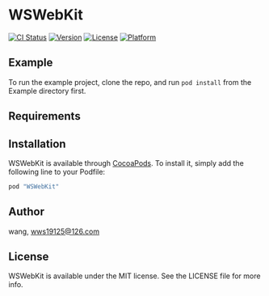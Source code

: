 # WSWebKit

[![CI Status](http://img.shields.io/travis/wang/WSWebKit.svg?style=flat)](https://travis-ci.org/wang/WSWebKit)
[![Version](https://img.shields.io/cocoapods/v/WSWebKit.svg?style=flat)](http://cocoapods.org/pods/WSWebKit)
[![License](https://img.shields.io/cocoapods/l/WSWebKit.svg?style=flat)](http://cocoapods.org/pods/WSWebKit)
[![Platform](https://img.shields.io/cocoapods/p/WSWebKit.svg?style=flat)](http://cocoapods.org/pods/WSWebKit)

## Example

To run the example project, clone the repo, and run `pod install` from the Example directory first.

## Requirements

## Installation

WSWebKit is available through [CocoaPods](http://cocoapods.org). To install
it, simply add the following line to your Podfile:

```ruby
pod "WSWebKit"
```

## Author

wang, wws19125@126.com

## License

WSWebKit is available under the MIT license. See the LICENSE file for more info.
